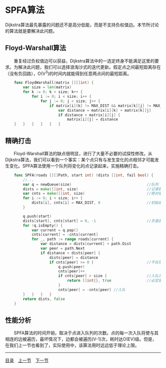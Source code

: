# SPFA算法
Dijkstra算法最先暴露的问题还不是高分低能，而是不支持负权值边。本节所讨论的算法就是要解决此问题。

## Floyd-Warshall算法
　　重复经过负权值边可以获益，Dijkstra算法中的一选定终身不能满足这里的要求。为解决此问题，我们可以选择浪淘沙式的迭代更新。假定点之间最短距离存在（没有负回路），O(V<sup>3</sup>)的时间内就能得到任意两点间的最短距离。
```go
	func FloydWarshall(matrix [][]int) {
		var size = len(matrix)
		for k := 0; k < size; k++ {
			for i := 0; i < size; i++ {
				for j := 0; j < size; j++ {
					if matrix[i][k] != MAX_DIST && matrix[k][j] != MAX_DIST {
						var distance = matrix[i][k] + matrix[k][j]
						if distance < matrix[i][j] {
							matrix[i][j] = distance
	}	}	}	}	}	}
```

## 精确打击
　　Floyd-Warshall算法的缺点很明显，进行了大量不必要的试探性修改。从Dijkstra算法，我们可以看到一个事实：某个点只有与发生变化的点相邻才可能发生变化。SPFA算法使用一个队列将变化的点记录起来，实施精确打击。
```go
	func SPFA(roads [][]Path, start int) (dists []int, fail bool) {
		//...
		var q = newQueue(size)									//队列
		dists = make([]int, size)								//记录到各点的最短距离
		var cnts = make([]int, size)							//绝对值记录入队次数
		for i := 0; i < size; i++ {
			dists[i], cnts[i] = MAX_DIST, 0						//初始皆不可达
		}

		q.push(start)
		dists[start], cnts[start] = 0, -1						//负值表示在队列中
		for !q.isEmpty() {
			var current = q.pop()
			cnts[current] = -cnts[current]
			for _, path := range roads[current] {
				var distance = dists[current] + path.Dist
				var peer = path.Next
				if distance < dists[peer] {
					dists[peer] = distance
					if cnts[peer] >= 0 {						//不在队列中
						q.push(peer)
						cnts[peer]++
						if cnts[peer] > size {					//入队次数超标
							return []int{}, true				//必定是有负回路
						}
						cnts[peer] = -cnts[peer] //入队
		}	}	}	}
		return dists, false
	}
```

## 性能分析
　　SPFA算法的时间开销，取决于点进入队列的次数。点的每一次入队将使与其相连的边被遍历，最坏情况下，边都会被遍历(V-1)次，耗时达O(EV)级。但是，在我们上一节也看到了，实际使用中，该算法用时远远低于理论上限。

---
[目录](../index.md)　[上一节](07-C.md)　[下一节](07-E.md)
